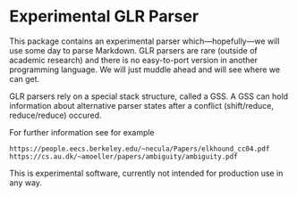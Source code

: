 # Experimental GLR Parser

This package contains an experimental parser which—hopefully—we will use some day to parse Markdown. GLR parsers are rare (outside of academic research) and there is no easy-to-port version in another programming language. We will just muddle ahead and will see where we can get.

GLR parsers rely on a special stack structure, called a GSS. A GSS can hold information about alternative parser states after a conflict (shift/reduce, reduce/reduce) occured. 

For further information see for example

	https://people.eecs.berkeley.edu/~necula/Papers/elkhound_cc04.pdf
	https://cs.au.dk/~amoeller/papers/ambiguity/ambiguity.pdf

This is experimental software, currently not intended for production use in any way.
